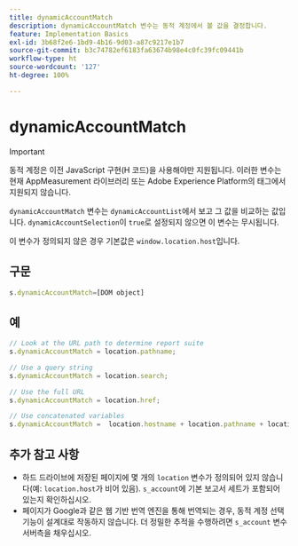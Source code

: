 ```yaml
---
title: dynamicAccountMatch
description: dynamicAccountMatch 변수는 동적 계정에서 볼 값을 결정합니다.
feature: Implementation Basics
exl-id: 3b68f2e6-1bd9-4b16-9d03-a87c9217e1b7
source-git-commit: b3c74782ef6183fa63674b98e4c0fc39fc09441b
workflow-type: ht
source-wordcount: '127'
ht-degree: 100%

---
```


# dynamicAccountMatch

>[!IMPORTANT]
>
>동적 계정은 이전 JavaScript 구현(H 코드)을 사용해야만 지원됩니다. 이러한 변수는 현재 AppMeasurement 라이브러리 또는 Adobe Experience Platform의 태그에서 지원되지 않습니다.

`dynamicAccountMatch` 변수는 `dynamicAccountList`에서 보고 그 값을 비교하는 값입니다. `dynamicAccountSelection`이 `true`로 설정되지 않으면 이 변수는 무시됩니다.

이 변수가 정의되지 않은 경우 기본값은 `window.location.host`입니다.

## 구문

```js
s.dynamicAccountMatch=[DOM object]
```

## 예

```js
// Look at the URL path to determine report suite
s.dynamicAccountMatch = location.pathname;

// Use a query string
s.dynamicAccountMatch = location.search;

// Use the full URL
s.dynamicAccountMatch = location.href;

// Use concatenated variables
s.dynamicAccountMatch =  location.hostname + location.pathname + location.search;
```

## 추가 참고 사항

* 하드 드라이브에 저장된 페이지에 몇 개의 `location` 변수가 정의되어 있지 않습니다(예: `location.host`가 비어 있음). `s_account`에 기본 보고서 세트가 포함되어 있는지 확인하십시오.
* 페이지가 Google과 같은 웹 기반 번역 엔진을 통해 번역되는 경우, 동적 계정 선택 기능이 설계대로 작동하지 않습니다. 더 정밀한 추적을 수행하려면 `s_account` 변수 서버측을 채우십시오.
